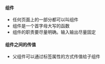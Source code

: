 #### 组件

- 任何页面上的一部分都可以叫组件
- 组件是一个首字母大写的函数
- 组件的职责要尽量明确。输入输出尽量固定

#### 组件之间的传值

- 父组件可以通过标签属性的方式传值给子组件